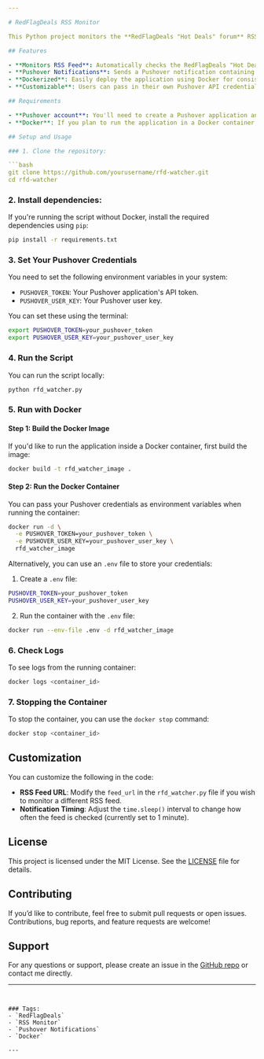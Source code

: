 ```yaml
---

# RedFlagDeals RSS Monitor

This Python project monitors the **RedFlagDeals "Hot Deals" forum** RSS feed and sends notifications for new posts via **Pushover**. It runs continuously, checking the feed every minute and notifying users of any new deals that haven't been seen before.

## Features

- **Monitors RSS Feed**: Automatically checks the RedFlagDeals "Hot Deals" forum for new posts every minute.
- **Pushover Notifications**: Sends a Pushover notification containing the post title and link of each new deal.
- **Dockerized**: Easily deploy the application using Docker for consistent performance across environments.
- **Customizable**: Users can pass in their own Pushover API credentials.

## Requirements

- **Pushover account**: You'll need to create a Pushover application and obtain your `PUSHOVER_TOKEN` and `PUSHOVER_USER_KEY`. Visit [Pushover](https://pushover.net/) to create your account.
- **Docker**: If you plan to run the application in a Docker container, ensure Docker is installed. You can download Docker from [here](https://docs.docker.com/get-docker/).

## Setup and Usage

### 1. Clone the repository:

```bash
git clone https://github.com/yourusername/rfd-watcher.git
cd rfd-watcher
```

### 2. Install dependencies:

If you're running the script without Docker, install the required dependencies using `pip`:

```bash
pip install -r requirements.txt
```

### 3. Set Your Pushover Credentials

You need to set the following environment variables in your system:

- `PUSHOVER_TOKEN`: Your Pushover application's API token.
- `PUSHOVER_USER_KEY`: Your Pushover user key.

You can set these using the terminal:

```bash
export PUSHOVER_TOKEN=your_pushover_token
export PUSHOVER_USER_KEY=your_pushover_user_key
```

### 4. Run the Script

You can run the script locally:

```bash
python rfd_watcher.py
```

### 5. Run with Docker

#### Step 1: Build the Docker Image

If you'd like to run the application inside a Docker container, first build the image:

```bash
docker build -t rfd_watcher_image .
```

#### Step 2: Run the Docker Container

You can pass your Pushover credentials as environment variables when running the container:

```bash
docker run -d \
  -e PUSHOVER_TOKEN=your_pushover_token \
  -e PUSHOVER_USER_KEY=your_pushover_user_key \
  rfd_watcher_image
```

Alternatively, you can use an `.env` file to store your credentials:

1. Create a `.env` file:

```bash
PUSHOVER_TOKEN=your_pushover_token
PUSHOVER_USER_KEY=your_pushover_user_key
```

2. Run the container with the `.env` file:

```bash
docker run --env-file .env -d rfd_watcher_image
```

### 6. Check Logs

To see logs from the running container:

```bash
docker logs <container_id>
```

### 7. Stopping the Container

To stop the container, you can use the `docker stop` command:

```bash
docker stop <container_id>
```

## Customization

You can customize the following in the code:

- **RSS Feed URL**: Modify the `feed_url` in the `rfd_watcher.py` file if you wish to monitor a different RSS feed.
- **Notification Timing**: Adjust the `time.sleep()` interval to change how often the feed is checked (currently set to 1 minute).

## License

This project is licensed under the MIT License. See the [LICENSE](LICENSE) file for details.

## Contributing

If you’d like to contribute, feel free to submit pull requests or open issues. Contributions, bug reports, and feature requests are welcome!

## Support

For any questions or support, please create an issue in the [GitHub repo](https://github.com/yourusername/rfd-watcher) or contact me directly.

---
```


### Tags:
- `RedFlagDeals`
- `RSS Monitor`
- `Pushover Notifications`
- `Docker`

---
